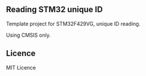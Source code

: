 ## Reading STM32 unique ID
Template project for STM32F429VG, unique ID reading.


Using CMSIS only.

## Licence
MIT Licence
